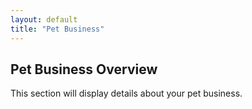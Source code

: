 ```yaml
---
layout: default
title: "Pet Business"
---
```

<section>
  <h2>Pet Business Overview</h2>
  <p>This section will display details about your pet business.</p>
</section>